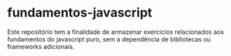 # fundamentos-javascript

Este repositório tem a finalidade de armazenar exercicios relacionados aos fundamentos do javascript puro, sem a dependência de bibliotecas ou frameworks adicionais.

